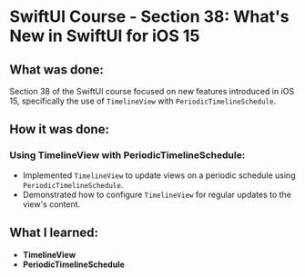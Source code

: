 # SwiftUI Course - Section 38: What's New in SwiftUI for iOS 15

## What was done:
Section 38 of the SwiftUI course focused on new features introduced in iOS 15, specifically the use of `TimelineView` with `PeriodicTimelineSchedule`.

## How it was done:
### Using TimelineView with PeriodicTimelineSchedule:
- Implemented `TimelineView` to update views on a periodic schedule using `PeriodicTimelineSchedule`.
- Demonstrated how to configure `TimelineView` for regular updates to the view's content.

## What I learned:
- **TimelineView**
- **PeriodicTimelineSchedule**
